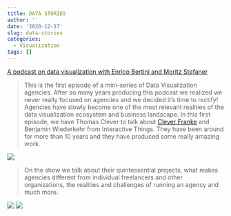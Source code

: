 ```yaml
---
title: DATA STORIES
author: ''
date: '2020-12-17'
slug: data-stories
categories:
  - Visualization
tags: []
---
```

[A podcast on data visualization with Enrico Bertini and Moritz Stefaner](https://datastori.es/archive/)

>This is the first episode of a mini-series of Data Visualization agencies. After so many years producing this podcast we realized we never really focused on agencies and we decided it’s time to rectify! Agencies have slowly become one of the most relevant realities of the data visualization ecosystem and business landscape. In this first episode, we have Thomas Clever to talk about [Clever Franke](https://www.cleverfranke.com) and Benjamin Wiederkehr from Interactive Things. They have been around for more than 10 years and they have produced some really amazing work.  

![](/post/2020-12-17-data-stories/index_files/CLEVERFRANKE1.png)

>On the show we talk about their quintessential projects, what makes agencies different from individual freelancers and other organizations, the realities and challenges of running an agency and much more.  

![](/post/2020-12-17-data-stories/index_files/CLEVERFRANKE2.png)
![](/post/2020-12-17-data-stories/index_files/CLEVERFRANKE3.png)